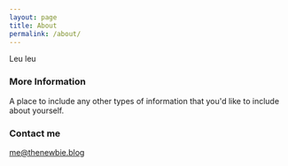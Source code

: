 ```yaml
---
layout: page
title: About
permalink: /about/
---
```


Leu leu

### More Information

A place to include any other types of information that you'd like to include about yourself.

### Contact me

[me@thenewbie.blog](mailto:me@thenewbie.blog)
